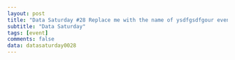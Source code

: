 ```yaml
---
layout: post
title: "Data Saturday #28 Replace me with the name of ysdfgsdfgour event"
subtitle: "Data Saturday"
tags: [event]
comments: false
data: datasaturday0028
---
```

